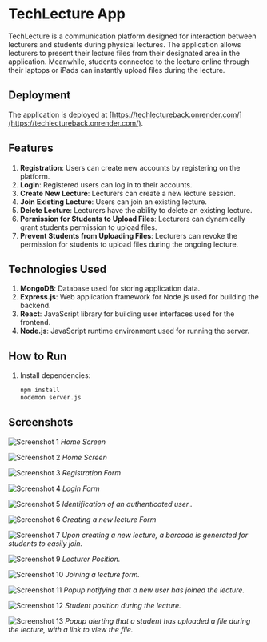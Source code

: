 # TechLecture App

TechLecture is a communication platform designed for interaction between lecturers and students during physical lectures. The application allows lecturers to present their lecture files from their designated area in the application. Meanwhile, students connected to the lecture online through their laptops or iPads can instantly upload files during the lecture.

## Deployment

The application is deployed at [https://techlectureback.onrender.com/](https://techlectureback.onrender.com/).

## Features

1. **Registration**: Users can create new accounts by registering on the platform.
2. **Login**: Registered users can log in to their accounts.
3. **Create New Lecture**: Lecturers can create a new lecture session.
4. **Join Existing Lecture**: Users can join an existing lecture.
5. **Delete Lecture**: Lecturers have the ability to delete an existing lecture.
6. **Permission for Students to Upload Files**: Lecturers can dynamically grant students permission to upload files.
7. **Prevent Students from Uploading Files**: Lecturers can revoke the permission for students to upload files during the ongoing lecture.

## Technologies Used

1. **MongoDB**: Database used for storing application data.
2. **Express.js**: Web application framework for Node.js used for building the backend.
3. **React**: JavaScript library for building user interfaces used for the frontend.
4. **Node.js**: JavaScript runtime environment used for running the server.

## How to Run

1. Install dependencies:
   ```bash
   npm install
   nodemon server.js


## Screenshots

![Screenshot 1](screenshots/screenshot1.png)
*Home Screen*

![Screenshot 2](screenshots/screenshot2.png)
*Home Screen*

![Screenshot 3](screenshots/screenshot3.png)
*Registration Form*

![Screenshot 4](screenshots/screenshot4.png)
*Login Form*

![Screenshot 5](screenshots/screenshot5.png)
*Identification of an authenticated user..*

![Screenshot 6](screenshots/screenshot6.png)
*Creating a new lecture Form*

![Screenshot 7](screenshots/screenshot8.png)
*Upon creating a new lecture, a barcode is generated for students to easily join.*

![Screenshot 9](screenshots/screenshot9.png)
*Lecturer Position.*

![Screenshot 10](screenshots/screenshot10.png)
*Joining a lecture form.*

![Screenshot 11](screenshots/screenshot11.png)
*Popup notifying that a new user has joined the lecture.*

![Screenshot 12](screenshots/screenshot12.png)
*Student position during the lecture.*

![Screenshot 13](screenshots/screenshot13.png)
*Popup alerting that a student has uploaded a file during the lecture, with a link to view the file.*


